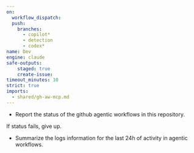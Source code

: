 ```yaml
---
on: 
  workflow_dispatch:
  push:
    branches:
      - copilot*
      - detection
      - codex*
name: Dev
engine: claude
safe-outputs:
    staged: true
    create-issue:
timeout_minutes: 10
strict: true
imports:
  - shared/gh-aw-mcp.md
---
```


- Report the status of the github agentic workflows in this repository.

If status fails, give up.

- Summarize the logs information for the last 24h of activity in agentic workflows.